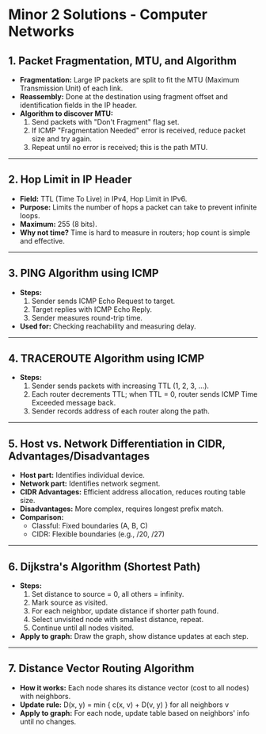 # Minor 2 Solutions - Computer Networks

## 1. Packet Fragmentation, MTU, and Algorithm
- **Fragmentation:** Large IP packets are split to fit the MTU (Maximum Transmission Unit) of each link.
- **Reassembly:** Done at the destination using fragment offset and identification fields in the IP header.
- **Algorithm to discover MTU:**
  1. Send packets with "Don't Fragment" flag set.
  2. If ICMP "Fragmentation Needed" error is received, reduce packet size and try again.
  3. Repeat until no error is received; this is the path MTU.

---

## 2. Hop Limit in IP Header
- **Field:** TTL (Time To Live) in IPv4, Hop Limit in IPv6.
- **Purpose:** Limits the number of hops a packet can take to prevent infinite loops.
- **Maximum:** 255 (8 bits).
- **Why not time?** Time is hard to measure in routers; hop count is simple and effective.

---

## 3. PING Algorithm using ICMP
- **Steps:**
  1. Sender sends ICMP Echo Request to target.
  2. Target replies with ICMP Echo Reply.
  3. Sender measures round-trip time.
- **Used for:** Checking reachability and measuring delay.

---

## 4. TRACEROUTE Algorithm using ICMP
- **Steps:**
  1. Sender sends packets with increasing TTL (1, 2, 3, ...).
  2. Each router decrements TTL; when TTL = 0, router sends ICMP Time Exceeded message back.
  3. Sender records address of each router along the path.

---

## 5. Host vs. Network Differentiation in CIDR, Advantages/Disadvantages
- **Host part:** Identifies individual device.
- **Network part:** Identifies network segment.
- **CIDR Advantages:** Efficient address allocation, reduces routing table size.
- **Disadvantages:** More complex, requires longest prefix match.
- **Comparison:**
  - Classful: Fixed boundaries (A, B, C)
  - CIDR: Flexible boundaries (e.g., /20, /27)

---

## 6. Dijkstra's Algorithm (Shortest Path)
- **Steps:**
  1. Set distance to source = 0, all others = infinity.
  2. Mark source as visited.
  3. For each neighbor, update distance if shorter path found.
  4. Select unvisited node with smallest distance, repeat.
  5. Continue until all nodes visited.
- **Apply to graph:** Draw the graph, show distance updates at each step.

---

## 7. Distance Vector Routing Algorithm
- **How it works:** Each node shares its distance vector (cost to all nodes) with neighbors.
- **Update rule:**
  D(x, y) = min { c(x, v) + D(v, y) } for all neighbors v
- **Apply to graph:** For each node, update table based on neighbors' info until no changes. 